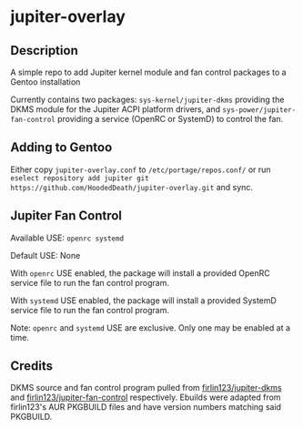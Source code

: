 # jupiter-overlay

## Description
A simple repo to add Jupiter kernel module and fan control packages to a Gentoo installation

Currently contains two packages: `sys-kernel/jupiter-dkms` providing the DKMS module for the Jupiter ACPI platform drivers, and `sys-power/jupiter-fan-control` providing a service (OpenRC or SystemD) to control the fan.

## Adding to Gentoo
Either copy `jupiter-overlay.conf` to `/etc/portage/repos.conf/` or run `eselect repository add jupiter git https://github.com/HoodedDeath/jupiter-overlay.git` and sync.

## Jupiter Fan Control
Available USE: `openrc systemd`

Default USE: None

With `openrc` USE enabled, the package will install a provided OpenRC service file to run the fan control program.

With `systemd` USE enabled, the package will install a provided SystemD service file to run the fan control program.

Note: `openrc` and `systemd` USE are exclusive. Only one may be enabled at a time.

## Credits
DKMS source and fan control program pulled from [firlin123/jupiter-dkms](https://github.com/firlin123/jupiter-dkms) and [firlin123/jupiter-fan-control](https://github.com/firlin123/jupiter-fan-control) respectively. Ebuilds were adapted from firlin123's AUR PKGBUILD files and have version numbers matching said PKGBUILD.
